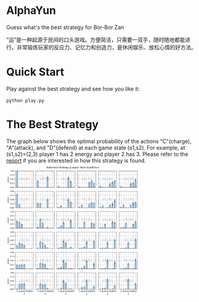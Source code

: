 # AlphaYun

Guess what's the best strategy for Bor-Bor Zan

“运”是一种起源于民间的口头游戏。方便简洁，只需要一双手，随时随地都能进行。非常锻炼玩家的反应力、记忆力和创造力，是休闲娱乐、放松心情的好方法。

# Quick Start
Play against the best strategy and see how you like it:
```
python play.py
```

# The Best Strategy
The graph below shows the optimal probability of the actions "C"(charge), "A"(attack), and "D"(defend) at each game state (s1,s2). For example, at (s1,s2)=(2,3) player 1 has 2 energy and player 2 has 3. Please refer to the [report](./best_strategy.ipynb) if you are interested in how this strategy is found.
<img src = "imgs/Q6x6.png" width ="70%" />